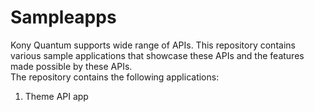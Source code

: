 # Sampleapps
Kony Quantum supports wide range of APIs. This repository contains various sample applications that showcase these APIs and the features made possible by these APIs.</br>
The repository contains the following applications:</br>
<ol>
  <li>Theme API app</li>
